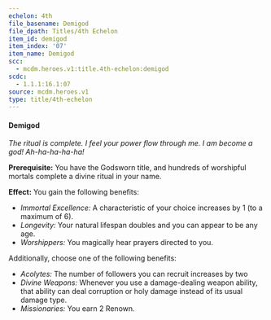 ```yaml
---
echelon: 4th
file_basename: Demigod
file_dpath: Titles/4th Echelon
item_id: demigod
item_index: '07'
item_name: Demigod
scc:
  - mcdm.heroes.v1:title.4th-echelon:demigod
scdc:
  - 1.1.1:16.1:07
source: mcdm.heroes.v1
type: title/4th-echelon
---
```


#### Demigod

*The ritual is complete. I feel your power flow through me. I am become a god! Ah-ha-ha-ha-ha!*

**Prerequisite:** You have the Godsworn title, and hundreds of worshipful mortals complete a divine ritual in your name.

**Effect:** You gain the following benefits:

- *Immortal Excellence:* A characteristic of your choice increases by 1 (to a maximum of 6).
- *Longevity:* Your natural lifespan doubles and you can appear to be any age.
- *Worshippers:* You magically hear prayers directed to you.

Additionally, choose one of the following benefits:

- *Acolytes:* The number of followers you can recruit increases by two
- *Divine Weapons:* Whenever you use a damage-dealing weapon ability, that ability can deal corruption or holy damage instead of its usual damage type.
- *Missionaries:* You earn 2 Renown.
